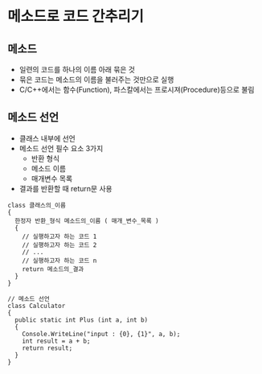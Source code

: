 # 메소드로 코드 간추리기

## 메소드
- 일련의 코드를 하나의 이름 아래 묶은 것
- 묶은 코드는 메소드의 이름을 불러주는 것만으로 실행
- C/C++에서는 함수(Function), 파스칼에서는 프로시져(Procedure)등으로 불림

## 메소드 선언
- 클래스 내부에 선언
- 메소드 선언 필수 요소 3가지
  - 반환 형식
  - 메소드 이름
  - 매개변수 목록
- 결과를 반환할 때 return문 사용
```
class 클래스의_이름
{
  한정자 반환_형식 메소드의_이름 ( 매개_변수_목록 )
  {
    // 실행하고자 하는 코드 1
    // 실행하고자 하는 코드 2
    // ...
    // 실행하고자 하는 코드 n
    return 메소드의_결과
  }
}
```
```
// 메소드 선언
class Calculator
{
  public static int Plus (int a, int b)
  {
    Console.WriteLine("input : {0}, {1}", a, b);
    int result = a + b;
    return result;
  }
}
```


